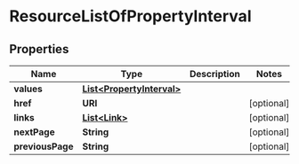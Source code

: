 

# ResourceListOfPropertyInterval


## Properties

Name | Type | Description | Notes
------------ | ------------- | ------------- | -------------
**values** | [**List&lt;PropertyInterval&gt;**](PropertyInterval.md) |  | 
**href** | **URI** |  |  [optional]
**links** | [**List&lt;Link&gt;**](Link.md) |  |  [optional]
**nextPage** | **String** |  |  [optional]
**previousPage** | **String** |  |  [optional]



